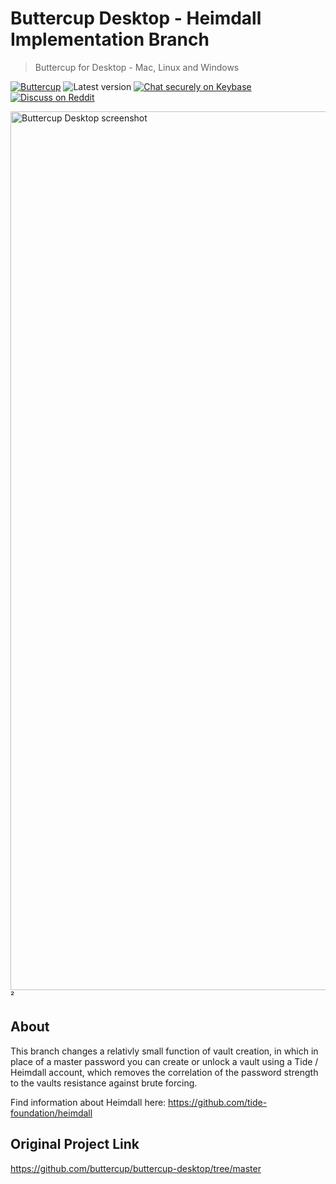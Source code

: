# Buttercup Desktop - Heimdall Implementation Branch
> Buttercup for Desktop - Mac, Linux and Windows

[![Buttercup](https://cdn.rawgit.com/buttercup-pw/buttercup-assets/6582a033/badge/buttercup-slim.svg)](https://buttercup.pw) ![Latest version](https://img.shields.io/github/tag/buttercup/buttercup-desktop.svg?label=latest) [![Chat securely on Keybase](https://img.shields.io/badge/keybase-bcup-blueviolet)](https://keybase.io/team/bcup) [![Discuss on Reddit](https://img.shields.io/badge/reddit-bcup-red)](https://www.reddit.com/r/bcup/)

<img width="1406" alt="Buttercup Desktop screenshot" src="https://github.com/buttercup/buttercup-desktop/assets/3869469/1320b163-3e5c-4423-a4fd-8de7ffad2a0e">
²

## About
This branch changes a relativly small function of vault creation, in which in place of a master password you can create or unlock a vault using a Tide / Heimdall account, which removes the correlation of the password strength to the vaults resistance against brute forcing.

Find information about Heimdall here: https://github.com/tide-foundation/heimdall

## Original Project Link
https://github.com/buttercup/buttercup-desktop/tree/master
